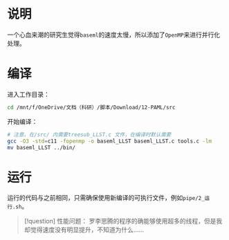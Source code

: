 # 说明
一个心血来潮的研究生觉得`baseml`的速度太慢，所以添加了`OpenMP`来进行并行化处理。
# 编译
进入工作目录：
```sh
cd /mnt/f/OneDrive/文档（科研）/脚本/Download/12-PAML/src
```
开始编译：
```sh
# 注意，在/src/ 内需要treesub_LLST.c 文件，在编译时默认需要
gcc -O3 -std=c11 -fopenmp -o baseml_LLST baseml_LLST.c tools.c -lm
mv baseml_LLST ../bin/
```

# 运行
运行的代码与之前相同，只需确保使用新编译的可执行文件，例如`pipe/2_运行.sh`。

>[!question] 性能问题：
>罗李思腾的程序的确能够使用超多的线程，但是我却觉得速度没有明显提升，不知道为什么……
